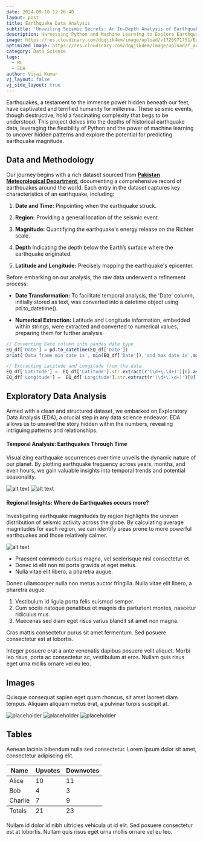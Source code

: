 ```yaml
---
date: 2024-09-10 12:26:40
layout: post
title: Earthquake Data Analysis
subtitle: 'Unveiling Seismic Secrets: An In-Depth Analysis of Earthquake Data'
description: Harnessing Python and Machine Learning to Explore Earthquake Patterns and Predict Magnitude
image: https://res.cloudinary.com/dqqjik4em/image/upload/v1728971751/Earthquake_cover_image_2.jpg
optimized_image: https://res.cloudinary.com/dqqjik4em/image/upload/f_auto,q_auto/Earthquake_cover_image_2
category: Data Science
tags:
  - ML
  - EDA
author: Vijai Kumar
vj_layout: false
vj_side_layout: true
---
```


Earthquakes, a testament to the immense power hidden beneath our feet, have captivated and terrified humanity for millennia. These seismic events, though destructive, hold a fascinating complexity that begs to be understood. This project delves into the depths of historical earthquake data, leveraging the flexibility of Python and the power of machine learning to uncover hidden patterns and explore the potential for predicting earthquake magnitude.

## Data and Methodology
Our journey begins with a rich dataset sourced from <b><a href="https://seismic.pmd.gov.pk/">Pakistan Meteorological Department</a></b>, documenting a comprehensive record of earthquakes around the world. Each entry in the dataset captures key characteristics of an earthquake, including:

1. **Date and Time:** Pinpointing when the earthquake struck.

2. **Region:** Providing a general location of the seismic event.

3. **Magnitude:** Quantifying the earthquake's energy release on the Richter scale.

4. **Depth** Indicating the depth below the Earth’s surface where the earthquake originated.

5. **Latitude and Longitude:** Precisely mapping the earthquake's epicenter.

Before embarking on our analysis, the raw data underwent a refinement process:

- **Date Transformation:** To facilitate temporal analysis, the 'Date' column, initially stored as text, was converted into a datetime object using pd.to_datetime().

- **Numerical Extraction:** Latitude and Longitude information, embedded within strings, were extracted and converted to numerical values, preparing them for further analysis.

```js
// Converting Date column into pandas date type
EQ_df['Date'] = pd.to_datetime(EQ_df['Date'])
print('Data frame min date is', min(EQ_df['Date']),'and max date is',max(EQ_df['Date']))

// Extracting Latitude and Longitude from the data
EQ_df['Latitude'] =  EQ_df['Latitude'].str.extract(r'(\d+\.\d+)')[0].astype(float) * EQ_df['Latitude'].str.extract(r'([NS])')[0].map({'N': 1, 'S': -1})
EQ_df['Longitude'] =  EQ_df['Longitude'].str.extract(r'(\d+\.\d+)')[0].astype(float) * EQ_df['Longitude'].str.extract(r'([EW])')[0].map({'E': 1, 'W': -1})

```
## Exploratory Data Analysis

Armed with a clean and structured dataset, we embarked on Exploratory Data Analysis (EDA), a crucial step in any data science endeavor. EDA allows us to unravel the story hidden within the numbers, revealing intriguing patterns and relationships.

#### Temporal Analysis: Earthquakes Through Time
Visualizing earthquake occurrences over time unveils the dynamic nature of our planet. By plotting earthquake frequency across years, months, and even hours, we gain valuable insights into temporal trends and potential seasonality.

![alt text](https://res.cloudinary.com/dqqjik4em/image/upload/v1729006420/Year_wise_EQ.jpg)
![alt text](https://res.cloudinary.com/dqqjik4em/image/upload/v1729006645/Month_wise_EQ.jpg)

#### Regional Insights: Where do Earthquakes occurs more?

Investigating earthquake magnitudes by region highlights the uneven distribution of seismic activity across the globe. By calculating average magnitudes for each region, we can identify areas prone to more powerful earthquakes and those relatively calmer.

![alt text](https://res.cloudinary.com/dqqjik4em/image/upload/v1729007252/Country_wise_EQ.jpg)


* Praesent commodo cursus magna, vel scelerisque nisl consectetur et.
* Donec id elit non mi porta gravida at eget metus.
* Nulla vitae elit libero, a pharetra augue.

Donec ullamcorper nulla non metus auctor fringilla. Nulla vitae elit libero, a pharetra augue.

1. Vestibulum id ligula porta felis euismod semper.
2. Cum sociis natoque penatibus et magnis dis parturient montes, nascetur ridiculus mus.
3. Maecenas sed diam eget risus varius blandit sit amet non magna.

Cras mattis consectetur purus sit amet fermentum. Sed posuere consectetur est at lobortis.

Integer posuere erat a ante venenatis dapibus posuere velit aliquet. Morbi leo risus, porta ac consectetur ac, vestibulum at eros. Nullam quis risus eget urna mollis ornare vel eu leo.

## Images

Quisque consequat sapien eget quam rhoncus, sit amet laoreet diam tempus. Aliquam aliquam metus erat, a pulvinar turpis suscipit at.

![placeholder](https://placehold.it/800x400 "Large example image")
![placeholder](https://placehold.it/400x200 "Medium example image")
![placeholder](https://placehold.it/200x200 "Small example image")

## Tables

Aenean lacinia bibendum nulla sed consectetur. Lorem ipsum dolor sit amet, consectetur adipiscing elit.

<table>
  <thead>
    <tr>
      <th>Name</th>
      <th>Upvotes</th>
      <th>Downvotes</th>
    </tr>
  </thead>
  <tfoot>
    <tr>
      <td>Totals</td>
      <td>21</td>
      <td>23</td>
    </tr>
  </tfoot>
  <tbody>
    <tr>
      <td>Alice</td>
      <td>10</td>
      <td>11</td>
    </tr>
    <tr>
      <td>Bob</td>
      <td>4</td>
      <td>3</td>
    </tr>
    <tr>
      <td>Charlie</td>
      <td>7</td>
      <td>9</td>
    </tr>
  </tbody>
</table>

Nullam id dolor id nibh ultricies vehicula ut id elit. Sed posuere consectetur est at lobortis. Nullam quis risus eget urna mollis ornare vel eu leo.
